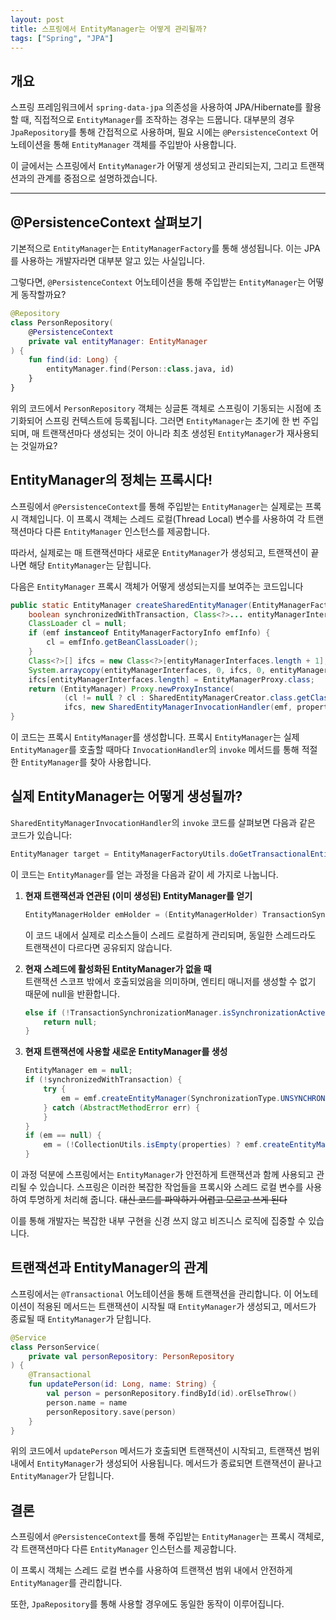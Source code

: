 ```yaml
---
layout: post
title: 스프링에서 EntityManager는 어떻게 관리될까?
tags: ["Spring", "JPA"]
---
```


## 개요

스프링 프레임워크에서 `spring-data-jpa` 의존성을 사용하여 JPA/Hibernate를 활용할 때, 직접적으로 `EntityManager`를 조작하는 경우는 드뭅니다. 대부분의 경우 `JpaRepository`를 통해 간접적으로 사용하며, 필요 시에는 `@PersistenceContext` 어노테이션을 통해 `EntityManager` 객체를 주입받아 사용합니다.

이 글에서는 스프링에서 `EntityManager`가 어떻게 생성되고 관리되는지, 그리고 트랜잭션과의 관계를 중점으로 설명하겠습니다.

---

## @PersistenceContext 살펴보기

기본적으로 `EntityManager`는 `EntityManagerFactory`를 통해 생성됩니다. 이는 JPA를 사용하는 개발자라면 대부분 알고 있는 사실입니다.

그렇다면, `@PersistenceContext` 어노테이션을 통해 주입받는 `EntityManager`는 어떻게 동작할까요?

```kotlin
@Repository
class PersonRepository(
    @PersistenceContext    
    private val entityManager: EntityManager
) {    
    fun find(id: Long) {        
        entityManager.find(Person::class.java, id)
    }
}
```

위의 코드에서 `PersonRepository` 객체는 싱글톤 객체로 스프링이 기동되는 시점에 초기화되어 스프링 컨텍스트에 등록됩니다. 그러면 `EntityManager`는 초기에 한 번 주입되며, 매 트랜잭션마다 생성되는 것이 아니라 최초 생성된 `EntityManager`가 재사용되는 것일까요?

## EntityManager의 정체는 프록시다!

스프링에서 `@PersistenceContext`를 통해 주입받는 `EntityManager`는 실제로는 프록시 객체입니다. 이 프록시 객체는 스레드 로컬(Thread Local) 변수를 사용하여 각 트랜잭션마다 다른 `EntityManager` 인스턴스를 제공합니다.

따라서, 실제로는 매 트랜잭션마다 새로운 `EntityManager`가 생성되고, 트랜잭션이 끝나면 해당 `EntityManager`는 닫힙니다.

다음은 `EntityManager` 프록시 객체가 어떻게 생성되는지를 보여주는 코드입니다

```java
public static EntityManager createSharedEntityManager(EntityManagerFactory emf, @Nullable Map<?, ?> properties,
    boolean synchronizedWithTransaction, Class<?>... entityManagerInterfaces) {
    ClassLoader cl = null;
    if (emf instanceof EntityManagerFactoryInfo emfInfo) {
        cl = emfInfo.getBeanClassLoader();
    }
    Class<?>[] ifcs = new Class<?>[entityManagerInterfaces.length + 1];
    System.arraycopy(entityManagerInterfaces, 0, ifcs, 0, entityManagerInterfaces.length);
    ifcs[entityManagerInterfaces.length] = EntityManagerProxy.class;
    return (EntityManager) Proxy.newProxyInstance(
            (cl != null ? cl : SharedEntityManagerCreator.class.getClassLoader()),
            ifcs, new SharedEntityManagerInvocationHandler(emf, properties, synchronizedWithTransaction));
}
```

이 코드는 프록시 `EntityManager`를 생성합니다. 프록시 `EntityManager`는 실제 `EntityManager`를 호출할 때마다 `InvocationHandler`의 `invoke` 메서드를 통해 적절한 `EntityManager`를 찾아 사용합니다.

## 실제 EntityManager는 어떻게 생성될까?

`SharedEntityManagerInvocationHandler`의 `invoke` 코드를 살펴보면 다음과 같은 코드가 있습니다:

```java
EntityManager target = EntityManagerFactoryUtils.doGetTransactionalEntityManager(this.targetFactory, this.properties, this.synchronizedWithTransaction);
```

이 코드는 `EntityManager`를 얻는 과정을 다음과 같이 세 가지로 나눕니다.

1. **현재 트랜잭션과 연관된 (이미 생성된) EntityManager를 얻기**  
    ```java
    EntityManagerHolder emHolder = (EntityManagerHolder) TransactionSynchronizationManager.getResource(emf);
    ```
    이 코드 내에서 실제로 리소스들이 스레드 로컬하게 관리되며, 동일한 스레드라도 트랜잭션이 다르다면 공유되지 않습니다.
    
2. **현재 스레드에 활성화된 EntityManager가 없을 때**  
    트랜잭션 스코프 밖에서 호출되었음을 의미하며, 엔티티 매니저를 생성할 수 없기 때문에 null을 반환합니다.
    ```java
    else if (!TransactionSynchronizationManager.isSynchronizationActive()) {
        return null;
    }
    ```
    
3. **현재 트랜잭션에 사용할 새로운 EntityManager를 생성**  
    ```java
    EntityManager em = null;
    if (!synchronizedWithTransaction) {
        try {
            em = emf.createEntityManager(SynchronizationType.UNSYNCHRONIZED, properties);
        } catch (AbstractMethodError err) {
        }
    }
    if (em == null) {
        em = (!CollectionUtils.isEmpty(properties) ? emf.createEntityManager(properties) : emf.createEntityManager());
    }
    ```

이 과정 덕분에 스프링에서는 `EntityManager`가 안전하게 트랜잭션과 함께 사용되고 관리될 수 있습니다. 스프링은 이러한 복잡한 작업들을 프록시와 스레드 로컬 변수를 사용하여 투명하게 처리해 줍니다. ~~대신 코드를 파악하기 어렵고 모르고 쓰게 된다~~

이를 통해 개발자는 복잡한 내부 구현을 신경 쓰지 않고 비즈니스 로직에 집중할 수 있습니다.

## 트랜잭션과 EntityManager의 관계

스프링에서는 `@Transactional` 어노테이션을 통해 트랜잭션을 관리합니다. 이 어노테이션이 적용된 메서드는 트랜잭션이 시작될 때 `EntityManager`가 생성되고, 메서드가 종료될 때 `EntityManager`가 닫힙니다.

```kotlin
@Service
class PersonService(
    private val personRepository: PersonRepository
) {
    @Transactional
    fun updatePerson(id: Long, name: String) {
        val person = personRepository.findById(id).orElseThrow()
        person.name = name
        personRepository.save(person)
    }
}
```

위의 코드에서 `updatePerson` 메서드가 호출되면 트랜잭션이 시작되고, 트랜잭션 범위 내에서 `EntityManager`가 생성되어 사용됩니다. 메서드가 종료되면 트랜잭션이 끝나고 `EntityManager`가 닫힙니다.

## 결론

스프링에서 `@PersistenceContext`를 통해 주입받는 `EntityManager`는 프록시 객체로, 각 트랜잭션마다 다른 `EntityManager` 인스턴스를 제공합니다.

이 프록시 객체는 스레드 로컬 변수를 사용하여 트랜잭션 범위 내에서 안전하게 `EntityManager`를 관리합니다.

또한, `JpaRepository`를 통해 사용할 경우에도 동일한 동작이 이루어집니다.